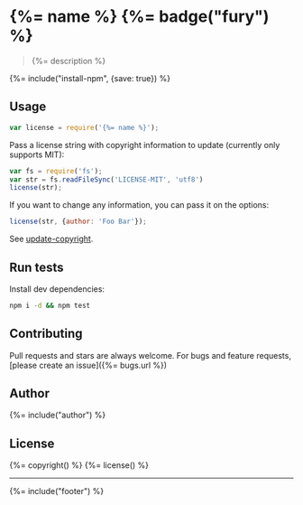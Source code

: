 # {%= name %} {%= badge("fury") %}

> {%= description %}

{%= include("install-npm", {save: true}) %}

## Usage

```js
var license = require('{%= name %}');
```

Pass a license string with copyright information to update (currently only supports MIT):

```js
var fs = require('fs');
var str = fs.readFileSync('LICENSE-MIT', 'utf8')
license(str);
```

If you want to change any information, you can pass it on the options:

```js
license(str, {author: 'Foo Bar'});
```

See [update-copyright](https://github.com/jonschlinkert/update-copyright).


## Run tests

Install dev dependencies:

```bash
npm i -d && npm test
```

## Contributing
Pull requests and stars are always welcome. For bugs and feature requests, [please create an issue]({%= bugs.url %})

## Author
{%= include("author") %}

## License
{%= copyright() %}
{%= license() %}

***

{%= include("footer") %}